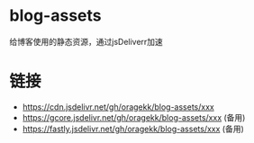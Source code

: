 # blog-assets
给博客使用的静态资源，通过jsDeliverr加速

# 链接
- https://cdn.jsdelivr.net/gh/oragekk/blog-assets/xxx
- https://gcore.jsdelivr.net/gh/oragekk/blog-assets/xxx (备用)
- https://fastly.jsdelivr.net/gh/oragekk/blog-assets/xxx (备用)
